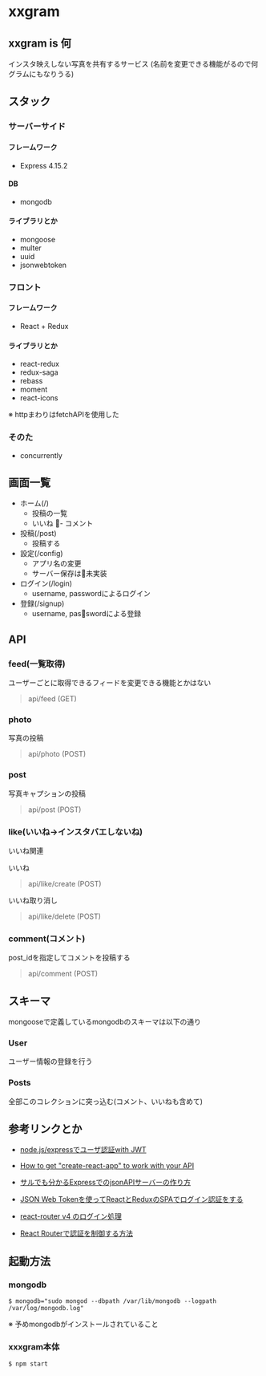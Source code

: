 # xxgram

## xxgram is 何

インスタ映えしない写真を共有するサービス
(名前を変更できる機能がるので何グラムにもなりうる)

## スタック

### サーバーサイド

#### フレームワーク
* Express 4.15.2

#### DB
* mongodb

#### ライブラリとか
* mongoose
* multer
* uuid
* jsonwebtoken

### フロント

#### フレームワーク
* React + Redux

#### ライブラリとか
* react-redux
* redux-saga
* rebass
* moment
* react-icons

※ httpまわりはfetchAPIを使用した

### そのた

* concurrently

## 画面一覧

- ホーム(/) 
  - 投稿の一覧
  - いいね
  - コメント
- 投稿(/post)
  - 投稿する
- 設定(/config)
  - アプリ名の変更
  - サーバー保存は未実装
- ログイン(/login)
  - username, passwordによるログイン
- 登録(/signup)
  - username, passwordによる登録


## API

### feed(一覧取得)
ユーザーごとに取得できるフィードを変更できる機能とかはない

>api/feed (GET)

### photo
写真の投稿

>api/photo (POST)

### post
写真キャプションの投稿

>api/post (POST)

### like(いいね→インスタバエしないね)
いいね関連

いいね
>api/like/create (POST)

いいね取り消し
>api/like/delete (POST)

### comment(コメント)
post_idを指定してコメントを投稿する

>api/comment (POST)

## スキーマ 
mongooseで定義しているmongodbのスキーマは以下の通り

### User
ユーザー情報の登録を行う

### Posts
全部このコレクションに突っ込む(コメント、いいねも含めて)


## 参考リンクとか

* [node.js/expressでユーザ認証with JWT](https://qiita.com/AkihiroTakamura/items/ac4f1d3ec32effdd63d2)

* [How to get "create-react-app" to work with your API](https://www.fullstackreact.com/articles/using-create-react-app-with-a-server/)

* [サルでも分かるExpressでのjsonAPIサーバーの作り方](https://qiita.com/leafia78/items/73cc7160d002a4989416)

* [JSON Web Tokenを使ってReactとReduxのSPAでログイン認証をする](https://qiita.com/nabeliwo/items/ac4b77324a9989e8e6bb#_reference-6d68b05525b15699dd4c)

* [react-router v4 のログイン処理](https://qiita.com/doruji/items/4dbc96554d8ed77aed02)

* [React Routerで認証を制御する方法](https://qiita.com/suin/items/b7275ff3eb3486380c7e)

## 起動方法

### mongodb

```
$ mongodb="sudo mongod --dbpath /var/lib/mongodb --logpath /var/log/mongodb.log"
```

※ 予めmongodbがインストールされていること

### xxxgram本体

```
$ npm start
```
